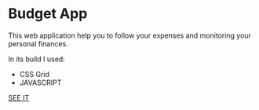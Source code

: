 # Budget App

This web application help you to follow your expenses and monitoring your personal finances.

In its build I used:
- CSS Grid
- JAVASCRIPT

[SEE IT](https://corozb.github.io/budget-app/)
